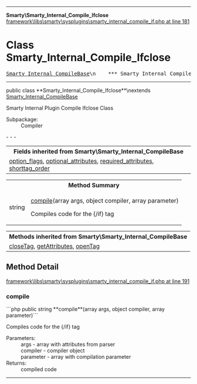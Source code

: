 - - -

**Smarty\Smarty_Internal_Compile_Ifclose**
<a href="https://github.com/JeyDotC/Hirudo-docs/blob/master/source/framework/libs/smarty/sysplugins/smarty_internal_compile_if.php.md#line181" class="location">framework\libs\smarty\sysplugins\smarty_internal_compile_if.php at line 181</a>

# Class Smarty_Internal_Compile_Ifclose #

<pre class="tree"><a href="https://github.com/JeyDotC/Hirudo-docs/blob/master/smarty/smarty_internal_compilebase.html">Smarty_Internal_CompileBase</a>\n    *** Smarty_Internal_Compile_Ifclose **\n</pre>

- - -

<p class="signature">public  class **Smarty_Internal_Compile_Ifclose**\nextends <a href="https://github.com/JeyDotC/Hirudo-docs/blob/master/smarty/smarty_internal_compilebase.html">Smarty_Internal_CompileBase</a>

</p>

<div class="comment" id="overview_description"><p>Smarty Internal Plugin Compile Ifclose Class</p></div>

<dl>
<dt>Subpackage:</dt>
<dd>Compiler</dd>
</dl>
- - -

<table class="inherit">
<tr><th colspan="2">Fields inherited from Smarty\Smarty_Internal_CompileBase</th></tr>
<tr><td><a href="https://github.com/JeyDotC/Hirudo-docs/blob/master/smarty/smarty_internal_compilebase.html#option_flags">option_flags</a>, <a href="https://github.com/JeyDotC/Hirudo-docs/blob/master/smarty/smarty_internal_compilebase.html#optional_attributes">optional_attributes</a>, <a href="https://github.com/JeyDotC/Hirudo-docs/blob/master/smarty/smarty_internal_compilebase.html#required_attributes">required_attributes</a>, <a href="https://github.com/JeyDotC/Hirudo-docs/blob/master/smarty/smarty_internal_compilebase.html#shorttag_order">shorttag_order</a></td></tr></table>

<table id="summary_method">
<tr><th colspan="2">Method Summary</th></tr>
<tr>
<td class="type"> string</td>
<td class="description"><p class="name"><a href="#compile()">compile</a>(array args, object compiler, array parameter)</p><p class="description">Compiles code for the {/if} tag</p></td>
</tr>
</table>

<table class="inherit">
<tr><th colspan="2">Methods inherited from Smarty\Smarty_Internal_CompileBase</th></tr>
<tr><td><a href="https://github.com/JeyDotC/Hirudo-docs/blob/master/smarty/smarty_internal_compilebase.html#closeTag()">closeTag</a>, <a href="https://github.com/JeyDotC/Hirudo-docs/blob/master/smarty/smarty_internal_compilebase.html#getAttributes()">getAttributes</a>, <a href="https://github.com/JeyDotC/Hirudo-docs/blob/master/smarty/smarty_internal_compilebase.html#openTag()">openTag</a></td></tr></table>

<h2 id="detail_method">Method Detail</h2>
<a href="https://github.com/JeyDotC/Hirudo-docs/blob/master/source/framework/libs/smarty/sysplugins/smarty_internal_compile_if.php.md#line191" class="location">framework\libs\smarty\sysplugins\smarty_internal_compile_if.php at line 191</a>

<h3 id="compile()">compile</h3>
```php
public  string **compile**(array args, object compiler, array parameter)```
<div class="details">
<p>Compiles code for the {/if} tag</p><dl>
<dt>Parameters:</dt>
<dd>args - array with attributes from parser</dd>
<dd>compiler - compiler object</dd>
<dd>parameter - array with compilation parameter</dd>
<dt>Returns:</dt>
<dd>compiled code</dd>
</dl>
</div>

- - -

